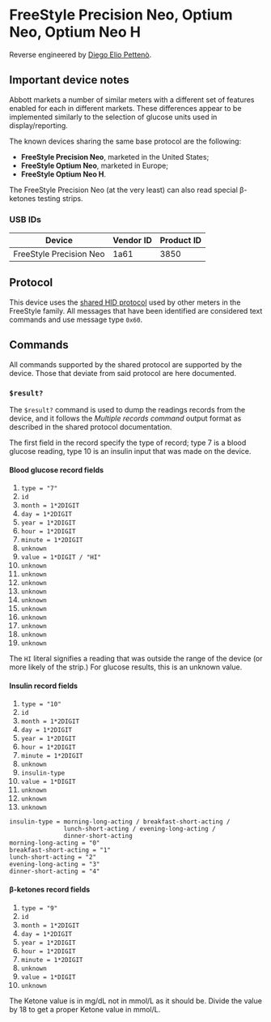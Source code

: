 # FreeStyle Precision Neo, Optium Neo, Optium Neo H

Reverse engineered by [Diego Elio Pettenò](mailto:flameeyes@flameeyes.com).

## Important device notes

Abbott markets a number of similar meters with a different set of features
enabled for each in different markets. These differences appear to be
implemented similarly to the selection of glucose units used in
display/reporting.

The known devices sharing the same base protocol are the following:

  * **FreeStyle Precision Neo**, marketed in the United States;
  * **FreeStyle Optium Neo**, marketed in Europe;
  * **FreeStyle Optium Neo H**.

The FreeStyle Precision Neo (at the very least) can also read special β-ketones
testing strips.

### USB IDs

| Device                  | Vendor ID | Product ID |
| ---                     | ---       | ---        |
| FreeStyle Precision Neo | 1a61      | 3850       |

## Protocol

This device uses the [shared HID protocol](shared-hid-protocol.md) used by other
meters in the FreeStyle family. All messages that have been identified are
considered text commands and use message type `0x60`.

## Commands

All commands supported by the shared protocol are supported by the device. Those
that deviate from said protocol are here documented.

### `$result?`

The `$result?` command is used to dump the readings records from the device, and
it follows the *Multiple records command* output format as described in the
shared protocol documentation.

The first field in the record specify the type of record; type 7 is a blood
glucose reading, type 10 is an insulin input that was made on the device.


#### Blood glucose record fields

  1. `type = "7"`
  2. `id`
  3. `month = 1*2DIGIT`
  4. `day = 1*2DIGIT`
  5. `year = 1*2DIGIT`
  6. `hour = 1*2DIGIT`
  7. `minute = 1*2DIGIT`
  8. `unknown`
  9. `value = 1*DIGIT / "HI"`
  10. `unknown`
  11. `unknown`
  12. `unknown`
  13. `unknown`
  14. `unknown`
  15. `unknown`
  16. `unknown`
  17. `unknown`
  18. `unknown`
  19. `unknown`

The `HI` literal signifies a reading that was outside the range of the device
(or more likely of the strip.) For glucose results, this is an unknown value.

#### Insulin record fields

  1. `type = "10"`
  2. `id`
  3. `month = 1*2DIGIT`
  4. `day = 1*2DIGIT`
  5. `year = 1*2DIGIT`
  6. `hour = 1*2DIGIT`
  7. `minute = 1*2DIGIT`
  8. `unknown`
  9.  `insulin-type`
  10. `value = 1*DIGIT`
  11. `unknown`
  12. `unknown`
  13. `unknown`

```
insulin-type = morning-long-acting / breakfast-short-acting /
               lunch-short-acting / evening-long-acting /
               dinner-short-acting
morning-long-acting = "0"
breakfast-short-acting = "1"
lunch-short-acting = "2"
evening-long-acting = "3"
dinner-short-acting = "4"
```

#### β-ketones record fields

  1. `type = "9"`
  2. `id`
  3. `month = 1*2DIGIT`
  4. `day = 1*2DIGIT`
  5. `year = 1*2DIGIT`
  6. `hour = 1*2DIGIT`
  7. `minute = 1*2DIGIT`
  8. `unknown`
  9. `value = 1*DIGIT`
  10. `unknown`

  The Ketone value is in mg/dL not in mmol/L as it should be. Divide the value
  by 18 to get a proper Ketone value in mmol/L.
